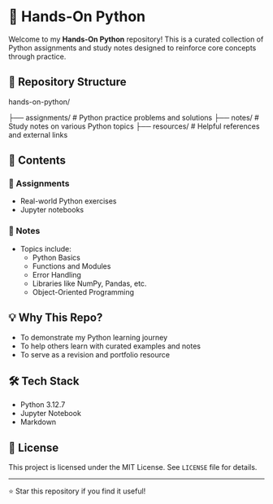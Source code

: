 
# 🐍 Hands-On Python

Welcome to my **Hands-On Python** repository! 
This is a curated collection of Python assignments and study notes designed to reinforce core concepts through practice.


## 📂 Repository Structure

hands-on-python/

├── assignments/     # Python practice problems and solutions
├── notes/           # Study notes on various Python topics
├── resources/       # Helpful references and external links


## 📘 Contents

### 🔸 Assignments

- Real-world Python exercises
- Jupyter notebooks

### 🔸 Notes

- Topics include:
  - Python Basics
  - Functions and Modules
  - Error Handling
  - Libraries like NumPy, Pandas, etc.
  - Object-Oriented Programming

## 💡 Why This Repo?

- To demonstrate my Python learning journey
- To help others learn with curated examples and notes
- To serve as a revision and portfolio resource

## 🛠️ Tech Stack
- Python 3.12.7
- Jupyter Notebook
- Markdown

## 📜 License
This project is licensed under the MIT License. See `LICENSE` file for details.

---
⭐ Star this repository if you find it useful!
